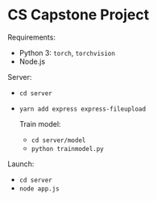 # CS Capstone Project

Requirements:

- Python 3: `torch`, `torchvision`
- Node.js

Server:

- `cd server`
- `yarn add express express-fileupload`

    Train model:

    - `cd server/model`
    - `python trainmodel.py`

Launch:

- `cd server`
- `node app.js`